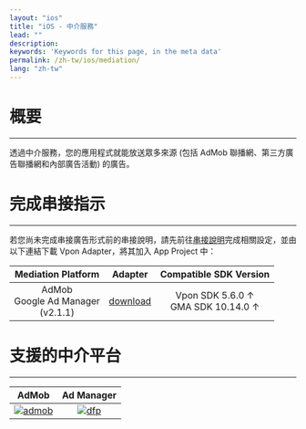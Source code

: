 ```yaml
---
layout: "ios"
title: "iOS - 中介服務"
lead: ""
description:
keywords: 'Keywords for this page, in the meta data'
permalink: /zh-tw/ios/mediation/
lang: "zh-tw"
---
```

# 概要
---
透過中介服務，您的應用程式就能放送眾多來源 (包括 AdMob 聯播網、第三方廣告聯播網和內部廣告活動) 的廣告。

# 完成串接指示
---
若您尚未完成串接廣告形式前的串接說明，請先前往[串接說明]完成相關設定，並由以下連結下載 Vpon Adapter，將其加入 App Project 中：

| Mediation Platform | Adapter | Compatible SDK Version|
|:------------------:|:-------:|:---:|
| AdMob <br> Google Ad Manager <br> (v2.1.1) | [download] | Vpon SDK 5.6.0 ↑ <br> GMA SDK 10.14.0 ↑ | 

# 支援的中介平台
---

| AdMob         | Ad Manager |
| :-----------: | :---------:|
| [![admob]][1] | [![dfp]][2]|




<!-- ## MoPub {#mopub}

若您是使用 MoPub 來進行 Mediation，請務必依據您使用的 MoPub SDK 版本選擇對應的 Adapter 版本：


\#   | Vpon SDK | MoPub SDK | MoPub Adapter | 
|:--:|:--------:|:---------:|:-------------:|
1    | 5.1.1 ↑  | 5.12.0 ↓  | 2.0.2
|:--:|:--------:|:---------:|:-------------:|
2    | 5.1.1 ↑  | 5.13.0 ↑  | 2.0.3

若您串接的是橫幅廣告，請參考以下範例：

### Objective-C

```objc
self.mpBannerView = [[MPAdView alloc] initWithAdUnitId:MOPUB_BANNER_ID];
self.mpBannerView.delegate = self;
self.mpBannerView.localExtras = @{
    @"contentURL": @"https://www.google.com.tw/",
    @"contentData": @{@"key1": @(1), @"key2": @(YES), @"key3": @"name", @"key4": @(123.31)}
    };
[self.mpBannerView loadAd];
// Set content page url and data with an array of key-value
```

### Swift

```swift
mpBannerView = MPAdView(adUnitId: MOPUB_BANNER_ID)
mpBannerView.localExtras = ["contentURL":"https://www.vpon.com", "contentData": ["key1": "Mopub", "key2": 1.2, "key3": true]]
mpBannerView.delegate = self
mpBannerView.loadAd()
// Set content page url and data with an array of key-value
```

若您串接的是插頁廣告，請參考以下範例：

### Objective-C

```objc
self.mpInterstitial = [MPInterstitialAdController interstitialAdControllerForAdUnitId:MOPUB_INTERSTITIAL_ID];
self.mpInterstitial.delegate = self;
self.mpInterstitial.localExtras = @{
    @"contentURL": @"https://www.google.com.tw/",
    @"contentData": @{@"key1": @(1), @"key2": @(YES), @"key3": @"name", @"key4": @(123.31)}
    };
[self.mpInterstitial loadAd];
// Set content page url and data with an array of key-value
```

### Swift

```swift
mpInterstitial = MPInterstitialAdController(forAdUnitId: MOPUB_INTERSTITIAL_ID)
mpInterstitial.localExtras = ["contentURL":"https://www.vpon.com", "contentData": ["key1": "Mopub", "key2": 1.2, "key3": true]]
mpInterstitial.delegate = self
mpInterstitial.loadAd()
// Set content page url and data with an array of key-value
```

若您串接的是原生廣告，請參考以下範例：

### Objective-C

```objc
MPNativeAdRequestTargeting *targeting = [MPNativeAdRequestTargeting targeting];
targeting.desiredAssets = [NSSet setWithObjects:kAdTitleKey, kAdTextKey, kAdCTATextKey, kAdIconImageKey, kAdMainImageKey, kAdStarRatingKey, nil];
targeting.localExtras = @{
    @"contentURL": @"https://www.google.com.tw/",
    @"contentData": @{@"key1": @(1), @"key2": @(YES), @"key3": @"name", @"key4": @(123.31)}
    };
adRequest.targeting = targeting;
// Set content page url and data with an array of key-value
```

### Swift

```swift
let targeting = MPNativeAdRequestTargeting()
targeting?.localExtras = ["contentURL":"https://www.vpon.com", "contentData": ["key1": "Mopub", "key2": 1.2, "key3": true]]
// Set content page url and data with an array of key-value
``` -->



[串接說明]: ../integration-guide/

[admob]: {{site.imgurl}}/admob-logo2.png
[dfp]:   {{site.imgurl}}/GoogleAdManagerLogo.png
[mopub]: {{site.imgurl}}/mopub-logo.png
[smaato]: {{site.imgurl}}/smaato-logo.png

[1]: admob
[2]: dfp
[3]: mopub
[4]: smaato
[5]: {{site.baseurl}}/zh-tw/ios/mediation/#admob
[6]: {{site.baseurl}}/zh-tw/ios/mediation/#mopub
[download]: https://github.com/vpon-sdk/Vpon-mobile-ios-examples/tree/master/Adapter/AdMobAdapter